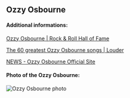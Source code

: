 ## Ozzy Osbourne
#### Additional informations:
[Ozzy Osbourne | Rock & Roll Hall of Fame](https://www.rockhall.com/ozzy-osbourne)

[The 60 greatest Ozzy Osbourne songs | Louder](https://www.loudersound.com/features/the-60-best-Ozzy-Osbourne-songs)

[NEWS - Ozzy Osbourne Official Site](https://www.ozzy.com/news)

#### Photo of the Ozzy Osbourne:
![Ozzy Osbourne photo](https://consequence.net/wp-content/uploads/2021/10/ozzy-diary-40th-2.jpg)
